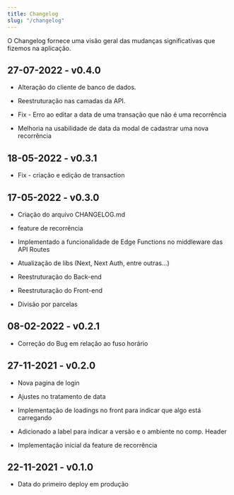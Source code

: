 ```yaml
---
title: Changelog
slug: "/changelog"
---
```


O Changelog fornece uma visão geral das mudanças significativas que fizemos na aplicação.

## 27-07-2022 - v0.4.0

* Alteração do cliente de banco de dados.

* Reestruturação nas camadas da API.

* Fix - Erro ao editar a data de uma transação que não é uma recorrência

* Melhoria na usabilidade de data da modal de cadastrar uma nova recorrência

## 18-05-2022 - v0.3.1

* Fix - criação e edição de transaction

## 17-05-2022 - v0.3.0

* Criação do arquivo CHANGELOG.md

* feature de recorrência

* Implementado a funcionalidade de Edge Functions no middleware das API Routes

* Atualização de libs (Next, Next Auth, entre outras...)

* Reestruturação do Back-end

* Reestruturação do Front-end

* Divisão por parcelas

## 08-02-2022 - v0.2.1

* Correção do Bug em relação ao fuso horário

## 27-11-2021 - v0.2.0

* Nova pagina de login

* Ajustes no tratamento de data

* Implementação de loadings no front para indicar que algo está carregando

* Adicionado a label para indicar a versão e o ambiente no comp. Header

* Implementação inicial da feature de recorrência

## 22-11-2021 - v0.1.0

* Data do primeiro deploy em produção
